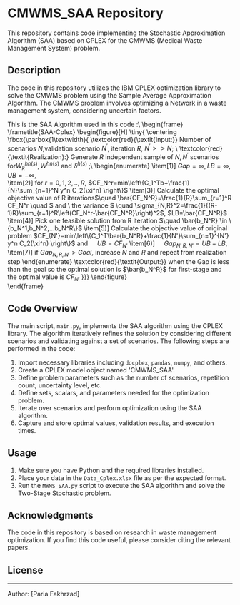 # CMWMS_SAA Repository

This repository contains code implementing the Stochastic Approximation Algorithm (SAA) based on CPLEX for the CMWMS (Medical Waste Management System) problem.

## Description

The code in this repository utilizes the IBM CPLEX optimization library to solve the CMWMS problem using the Sample Average  Approximation Algorithm. The CMWMS problem involves optimizing a Network in a waste management system, considering uncertain factors.

This is the SAA Algorithm used in this code :\\
\begin{frame}
\frametitle{SAA-Cplex}
\begin{figure}[H]
\tiny{
  \centering
  \fbox{\parbox{1\textwidth}{
    \textcolor{red}{\textit{Input:}} Number of scenarios $N$,validation scenario $N^'$, iteration $R$,  $N^{'} > > N$; \\
    \textcolor{red}{\textit{Realization}:} Generate $R$ independent sample of $N,N^'$ scenarios for$W_{k}^{hn(s)}, W^{hn(s)}$ and $\delta^{h(s)}$ ;\\
    \begin{enumerate}
        \item[1)] $Gap=\infty,LB=\infty, UB=-\infty$,  
        \item[2)]  for $r=0,1,2,..,R$, $CF_N^r=min\left\{C_1^Tb+\frac{1}{N}\sum_{n=1}^N y^n C_2(\xi^n) \right\}$
    \item[3)]  Calculate the optimal objective value of R iterations$\quad \bar{CF_N^R}=\frac{1}{R}\sum_{r=1}^R CF_N^r \quad $ and \\ the variance $ \quad \sigma_{N,R}^2=\frac{1}{(R-1)R}\sum_{r=1}^R\left(CF_N^r-\bar{CF_N^R}\right)^2$, 
          $LB=\bar{CF_N^R}$
    \item[4)] Pick one feasible solution from R iteration $\quad \bar{b_N^R} \in \{b_N^1,b_N^2,...b_N^R\}$
    \item[5)] Calculate the objective value of original problem $CF_{N'}=min\left\{C_1^T\bar{b_N^R}+\frac{1}{N'}\sum_{n=1}^{N'} y^n C_2(\xi^n) \right\}$ and $\quad UB=CF_{N'}$ 
    \item[6)] $\quad Gap_{N,R,N'}=UB-LB$, 
    \item[7)] if $Gap_{N,R,N'} > Goal$, increase $N$ and $R$ and repeat from realization step
    \end{enumerate}
    \textcolor{red}{\textit{Output:}} when the Gap is less than the goal so the optimal solution is $\bar{b_N^R}$ for first-stage and the optimal value is $CF_{N'}$ }}}
\end{figure}        
	\end{frame}
## Code Overview

The main script, `main.py`, implements the SAA algorithm using the CPLEX library. The algorithm iteratively refines the solution by considering different scenarios and validating against a set of scenarios. The following steps are performed in the code:

1. Import necessary libraries including `docplex`, `pandas`, `numpy`, and others.
2. Create a CPLEX model object named 'CMWMS_SAA'.
3. Define problem parameters such as the number of scenarios, repetition count, uncertainty level, etc.
4. Define sets, scalars, and parameters needed for the optimization problem.
5. Iterate over scenarios and perform optimization using the SAA algorithm.
6. Capture and store optimal values, validation results, and execution times.


## Usage

1. Make sure you have Python and the required libraries installed.
2. Place your data in the `Data_Cplex.xlsx` file as per the expected format.
3. Run the `MWMS_SAA.py` script to execute the SAA algorithm and solve the Two-Stage Stochastic problem.

## Acknowledgments
The code in this repository is based on research in waste management optimization. If you find this code useful, please consider citing the relevant papers.

## License

---
Author: [Paria Fakhrzad]

